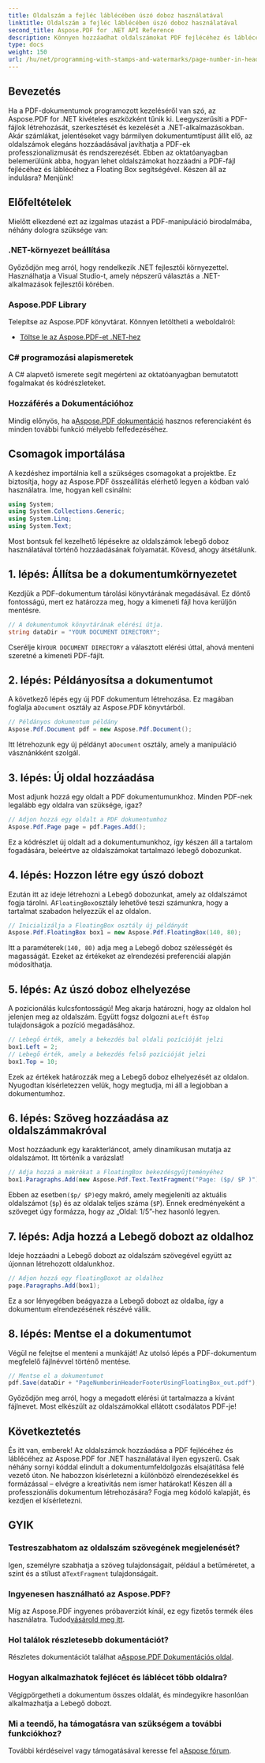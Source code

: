```yaml
---
title: Oldalszám a fejléc láblécében úszó doboz használatával
linktitle: Oldalszám a fejléc láblécében úszó doboz használatával
second_title: Aspose.PDF for .NET API Reference
description: Könnyen hozzáadhat oldalszámokat PDF fejlécéhez és láblécéhez a .NET-hez készült Aspose.PDF-et tartalmazó lebegő doboz segítségével ebben a lépésről lépésre bemutatott oktatóanyagban.
type: docs
weight: 150
url: /hu/net/programming-with-stamps-and-watermarks/page-number-in-header-footer-using-floating-box/
---
```

## Bevezetés

Ha a PDF-dokumentumok programozott kezeléséről van szó, az Aspose.PDF for .NET kivételes eszközként tűnik ki. Leegyszerűsíti a PDF-fájlok létrehozását, szerkesztését és kezelését a .NET-alkalmazásokban. Akár számlákat, jelentéseket vagy bármilyen dokumentumtípust állít elő, az oldalszámok elegáns hozzáadásával javíthatja a PDF-ek professzionalizmusát és rendszerezését. Ebben az oktatóanyagban belemerülünk abba, hogyan lehet oldalszámokat hozzáadni a PDF-fájl fejlécéhez és láblécéhez a Floating Box segítségével. Készen áll az indulásra? Menjünk!

## Előfeltételek

Mielőtt elkezdené ezt az izgalmas utazást a PDF-manipuláció birodalmába, néhány dologra szüksége van:

### .NET-környezet beállítása
Győződjön meg arról, hogy rendelkezik .NET fejlesztői környezettel. Használhatja a Visual Studio-t, amely népszerű választás a .NET-alkalmazások fejlesztői körében.

### Aspose.PDF Library
Telepítse az Aspose.PDF könyvtárat. Könnyen letöltheti a weboldalról:

- [Töltse le az Aspose.PDF-et .NET-hez](https://releases.aspose.com/pdf/net/)

### C# programozási alapismeretek
A C# alapvető ismerete segít megérteni az oktatóanyagban bemutatott fogalmakat és kódrészleteket.

### Hozzáférés a Dokumentációhoz
 Mindig előnyös, ha a[Aspose.PDF dokumentáció](https://reference.aspose.com/pdf/net/) hasznos referenciaként és minden további funkció mélyebb felfedezéséhez.

## Csomagok importálása

A kezdéshez importálnia kell a szükséges csomagokat a projektbe. Ez biztosítja, hogy az Aspose.PDF összeállítás elérhető legyen a kódban való használatra. Íme, hogyan kell csinálni:

```csharp
using System;
using System.Collections.Generic;
using System.Linq;
using System.Text;
```

Most bontsuk fel kezelhető lépésekre az oldalszámok lebegő doboz használatával történő hozzáadásának folyamatát. Kövesd, ahogy átsétálunk.

## 1. lépés: Állítsa be a dokumentumkörnyezetet

Kezdjük a PDF-dokumentum tárolási könyvtárának megadásával. Ez döntő fontosságú, mert ez határozza meg, hogy a kimeneti fájl hova kerüljön mentésre.

```csharp
// A dokumentumok könyvtárának elérési útja.
string dataDir = "YOUR DOCUMENT DIRECTORY";
```

 Cserélje ki`YOUR DOCUMENT DIRECTORY` a választott elérési úttal, ahová menteni szeretné a kimeneti PDF-fájlt.

## 2. lépés: Példányosítsa a dokumentumot

 A következő lépés egy új PDF dokumentum létrehozása. Ez magában foglalja a`Document` osztály az Aspose.PDF könyvtárból.

```csharp
// Példányos dokumentum példány
Aspose.Pdf.Document pdf = new Aspose.Pdf.Document();
```
 Itt létrehozunk egy új példányt a`Document` osztály, amely a manipuláció vásznánkként szolgál.

## 3. lépés: Új oldal hozzáadása

Most adjunk hozzá egy oldalt a PDF dokumentumunkhoz. Minden PDF-nek legalább egy oldalra van szüksége, igaz?

```csharp
// Adjon hozzá egy oldalt a PDF dokumentumhoz
Aspose.Pdf.Page page = pdf.Pages.Add();
```
Ez a kódrészlet új oldalt ad a dokumentumunkhoz, így készen áll a tartalom fogadására, beleértve az oldalszámokat tartalmazó lebegő dobozunkat.

## 4. lépés: Hozzon létre egy úszó dobozt

 Ezután itt az ideje létrehozni a Lebegő dobozunkat, amely az oldalszámot fogja tárolni. A`FloatingBox`osztály lehetővé teszi számunkra, hogy a tartalmat szabadon helyezzük el az oldalon.

```csharp
// Inicializálja a FloatingBox osztály új példányát
Aspose.Pdf.FloatingBox box1 = new Aspose.Pdf.FloatingBox(140, 80);
```
 Itt a paraméterek`(140, 80)` adja meg a Lebegő doboz szélességét és magasságát. Ezeket az értékeket az elrendezési preferenciái alapján módosíthatja.

## 5. lépés: Az úszó doboz elhelyezése

 A pozicionálás kulcsfontosságú! Meg akarja határozni, hogy az oldalon hol jelenjen meg az oldalszám. Együtt fogsz dolgozni a`Left` és`Top` tulajdonságok a pozíció megadásához.

```csharp
// Lebegő érték, amely a bekezdés bal oldali pozícióját jelzi
box1.Left = 2;
// Lebegő érték, amely a bekezdés felső pozícióját jelzi
box1.Top = 10;
```
Ezek az értékek határozzák meg a Lebegő doboz elhelyezését az oldalon. Nyugodtan kísérletezzen velük, hogy megtudja, mi áll a legjobban a dokumentumhoz.

## 6. lépés: Szöveg hozzáadása az oldalszámmakróval

Most hozzáadunk egy karakterláncot, amely dinamikusan mutatja az oldalszámot. Itt történik a varázslat!

```csharp
// Adja hozzá a makrókat a FloatingBox bekezdésgyűjteményéhez
box1.Paragraphs.Add(new Aspose.Pdf.Text.TextFragment("Page: ($p/ $P )"));
```
 Ebben az esetben`($p/ $P)`egy makró, amely megjeleníti az aktuális oldalszámot (`$p`) és az oldalak teljes száma (`$P`). Ennek eredményeként a szöveget úgy formázza, hogy az „Oldal: 1/5”-hez hasonló legyen.

## 7. lépés: Adja hozzá a Lebegő dobozt az oldalhoz

Ideje hozzáadni a Lebegő dobozt az oldalszám szövegével együtt az újonnan létrehozott oldalunkhoz.

```csharp
// Adjon hozzá egy floatingBoxot az oldalhoz
page.Paragraphs.Add(box1);
```
Ez a sor lényegében beágyazza a Lebegő dobozt az oldalba, így a dokumentum elrendezésének részévé válik. 

## 8. lépés: Mentse el a dokumentumot

Végül ne felejtse el menteni a munkáját! Az utolsó lépés a PDF-dokumentum megfelelő fájlnévvel történő mentése.

```csharp
// Mentse el a dokumentumot
pdf.Save(dataDir + "PageNumberinHeaderFooterUsingFloatingBox_out.pdf");
```
Győződjön meg arról, hogy a megadott elérési út tartalmazza a kívánt fájlnevet. Most elkészült az oldalszámokkal ellátott csodálatos PDF-je! 

## Következtetés

És itt van, emberek! Az oldalszámok hozzáadása a PDF fejlécéhez és láblécéhez az Aspose.PDF for .NET használatával ilyen egyszerű. Csak néhány sornyi kóddal elindult a dokumentumfeldolgozás elsajátítása felé vezető úton. Ne habozzon kísérletezni a különböző elrendezésekkel és formázással – elvégre a kreativitás nem ismer határokat! Készen áll a professzionális dokumentum létrehozására? Fogja meg kódoló kalapját, és kezdjen el kísérletezni.

## GYIK

### Testreszabhatom az oldalszám szövegének megjelenését?  
 Igen, személyre szabhatja a szöveg tulajdonságait, például a betűméretet, a színt és a stílust a`TextFragment` tulajdonságait.

### Ingyenesen használható az Aspose.PDF?  
 Míg az Aspose.PDF ingyenes próbaverziót kínál, ez egy fizetős termék éles használatra. Tudod[vásárold meg itt](https://purchase.aspose.com/buy).

### Hol találok részletesebb dokumentációt?  
 Részletes dokumentációt találhat a[Aspose.PDF Dokumentációs oldal](https://reference.aspose.com/pdf/net/).

### Hogyan alkalmazhatok fejlécet és láblécet több oldalra?  
Végigpörgetheti a dokumentum összes oldalát, és mindegyikre hasonlóan alkalmazhatja a Lebegő dobozt.

### Mi a teendő, ha támogatásra van szükségem a további funkciókhoz?  
További kérdéseivel vagy támogatásával keresse fel a[Aspose fórum](https://forum.aspose.com/c/pdf/10).